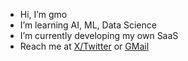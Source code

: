 - Hi, I’m gmo
- I’m learning AI, ML, Data Science
- I’m currently developing my own SaaS
- Reach me at [X/Twitter](https://x.com/gmosync) or [GMail](mailto:gmosync@gmail.com)

<!---
gmosync/gmosync is a ✨ special ✨ repository because its `README.md` (this file) appears on your GitHub profile.
You can click the Preview link to take a look at your changes.
--->
